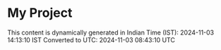 # My Project

This content is dynamically generated in Indian Time (IST): 2024-11-03 14:13:10 IST
Converted to UTC: 2024-11-03 08:43:10 UTC
